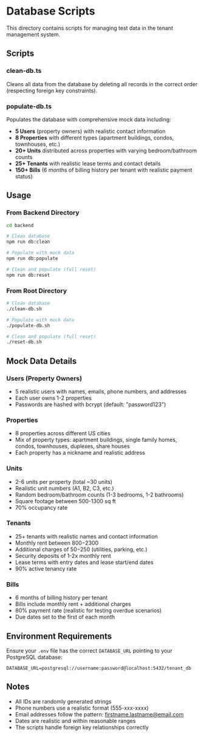 # Database Scripts

This directory contains scripts for managing test data in the tenant management system.

## Scripts

### clean-db.ts
Cleans all data from the database by deleting all records in the correct order (respecting foreign key constraints).

### populate-db.ts
Populates the database with comprehensive mock data including:
- **5 Users** (property owners) with realistic contact information
- **8 Properties** with different types (apartment buildings, condos, townhouses, etc.)
- **20+ Units** distributed across properties with varying bedroom/bathroom counts
- **25+ Tenants** with realistic lease terms and contact details
- **150+ Bills** (6 months of billing history per tenant with realistic payment status)

## Usage

### From Backend Directory
```bash
cd backend

# Clean database
npm run db:clean

# Populate with mock data
npm run db:populate

# Clean and populate (full reset)
npm run db:reset
```

### From Root Directory
```bash
# Clean database
./clean-db.sh

# Populate with mock data
./populate-db.sh

# Clean and populate (full reset)
./reset-db.sh
```

## Mock Data Details

### Users (Property Owners)
- 5 realistic users with names, emails, phone numbers, and addresses
- Each user owns 1-2 properties
- Passwords are hashed with bcrypt (default: "password123")

### Properties
- 8 properties across different US cities
- Mix of property types: apartment buildings, single family homes, condos, townhouses, duplexes, share houses
- Each property has a nickname and realistic address

### Units
- 2-6 units per property (total ~30 units)
- Realistic unit numbers (A1, B2, C3, etc.)
- Random bedroom/bathroom counts (1-3 bedrooms, 1-2 bathrooms)
- Square footage between 500-1300 sq ft
- 70% occupancy rate

### Tenants
- 25+ tenants with realistic names and contact information
- Monthly rent between $800-$2300
- Additional charges of $50-$250 (utilities, parking, etc.)
- Security deposits of 1-2x monthly rent
- Lease terms with entry dates and lease start/end dates
- 90% active tenancy rate

### Bills
- 6 months of billing history per tenant
- Bills include monthly rent + additional charges
- 80% payment rate (realistic for testing overdue scenarios)
- Due dates set to the first of each month

## Environment Requirements

Ensure your `.env` file has the correct `DATABASE_URL` pointing to your PostgreSQL database:

```env
DATABASE_URL=postgresql://username:password@localhost:5432/tenant_db
```

## Notes

- All IDs are randomly generated strings
- Phone numbers use a realistic format (555-xxx-xxxx)
- Email addresses follow the pattern: firstname.lastname@email.com
- Dates are realistic and within reasonable ranges
- The scripts handle foreign key relationships correctly